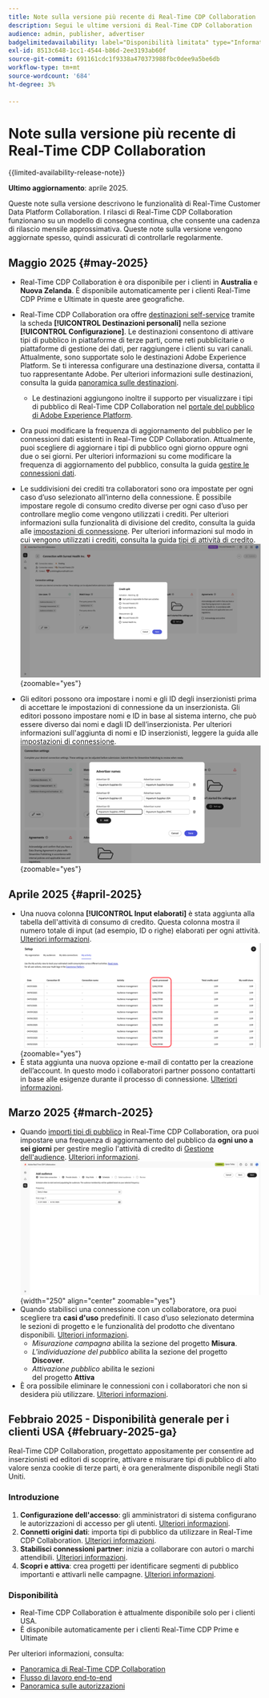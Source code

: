 ```yaml
---
title: Note sulla versione più recente di Real-Time CDP Collaboration
description: Segui le ultime versioni di Real-Time CDP Collaboration
audience: admin, publisher, advertiser
badgelimitedavailability: label="Disponibilità limitata" type="Informative" url="https://helpx.adobe.com/legal/product-descriptions/real-time-customer-data-platform-collaboration.html newtab=true"
exl-id: 8513c648-1cc1-4544-b86d-2ee3193ab60f
source-git-commit: 691161cdc1f9338a470373988fbc0dee9a5be6db
workflow-type: tm+mt
source-wordcount: '684'
ht-degree: 3%

---
```


# Note sulla versione più recente di Real-Time CDP Collaboration

{{limited-availability-release-note}}

**Ultimo aggiornamento**: aprile 2025.

Queste note sulla versione descrivono le funzionalità di Real-Time Customer Data Platform Collaboration. I rilasci di Real-Time CDP Collaboration funzionano su un modello di consegna continua, che consente una cadenza di rilascio mensile approssimativa. Queste note sulla versione vengono aggiornate spesso, quindi assicurati di controllarle regolarmente.

## Maggio 2025 {#may-2025}

* Real-Time CDP Collaboration è ora disponibile per i clienti in **Australia** e **Nuova Zelanda**. È disponibile automaticamente per i clienti Real-Time CDP Prime e Ultimate in queste aree geografiche.
* Real-Time CDP Collaboration ora offre [destinazioni self-service](../setup/manage-destinations.md) tramite la scheda **[!UICONTROL Destinazioni personali]** nella sezione **[!UICONTROL Configurazione]**. Le destinazioni consentono di attivare tipi di pubblico in piattaforme di terze parti, come reti pubblicitarie o piattaforme di gestione dei dati, per raggiungere i clienti su vari canali. Attualmente, sono supportate solo le destinazioni Adobe Experience Platform. Se ti interessa configurare una destinazione diversa, contatta il tuo rappresentante Adobe. Per ulteriori informazioni sulle destinazioni, consulta la guida [panoramica sulle destinazioni](../destinations/overview.md).

   * Le destinazioni aggiungono inoltre il supporto per visualizzare i tipi di pubblico di Real-Time CDP Collaboration nel [portale del pubblico di Adobe Experience Platform](https://experienceleague.adobe.com/en/docs/experience-platform/segmentation/ui/audience-portal.md#manage-audiences.).

* Ora puoi modificare la frequenza di aggiornamento del pubblico per le connessioni dati esistenti in Real-Time CDP Collaboration. Attualmente, puoi scegliere di aggiornare i tipi di pubblico ogni giorno oppure ogni due o sei giorni. Per ulteriori informazioni su come modificare la frequenza di aggiornamento del pubblico, consulta la guida [gestire le connessioni dati](../setup/manage-data-connection.md#scheduling).
* Le suddivisioni dei crediti tra collaboratori sono ora impostate per ogni caso d’uso selezionato all’interno della connessione. È possibile impostare regole di consumo credito diverse per ogni caso d’uso per controllare meglio come vengono utilizzati i crediti. Per ulteriori informazioni sulla funzionalità di divisione del credito, consulta la guida alle [impostazioni di connessione](../connect/establishing-connections.md#connection-settings). Per ulteriori informazioni sul modo in cui vengono utilizzati i crediti, consulta la guida [tipi di attività di credito](../setup/my-activity.md#types-of-activities). <br> ![Schermata delle impostazioni di connessione che mostra la funzionalità di divisione del credito.](/help/assets/release-notes/2025/credit-split.png){zoomable="yes"}
* Gli editori possono ora impostare i nomi e gli ID degli inserzionisti prima di accettare le impostazioni di connessione da un inserzionista. Gli editori possono impostare nomi e ID in base al sistema interno, che può essere diverso dai nomi e dagli ID dell’inserzionista. Per ulteriori informazioni sull&#39;aggiunta di nomi e ID inserzionisti, leggere la guida alle [impostazioni di connessione](../connect/establishing-connections.md#connection-settings.md). <br> ![Schermata delle impostazioni di connessione che mostra i nomi e gli ID degli inserzionisti dell&#39;impostazione del server di pubblicazione.](/help/assets/release-notes/2025/add-advertiser-names-modal.png){zoomable="yes"}

## Aprile 2025 {#april-2025}

* Una nuova colonna **[!UICONTROL Input elaborati]** è stata aggiunta alla tabella dell&#39;attività di consumo di credito. Questa colonna mostra il numero totale di input (ad esempio, ID o righe) elaborati per ogni attività. [Ulteriori informazioni](/help/guide/setup/my-activity.md#inputs-processed). <br> ![Colonna elaborata degli input evidenziata nella visualizzazione Attività personale.](/help/assets/release-notes/2025/inputs-processed-column.png){zoomable="yes"}
* È stata aggiunta una nuova opzione e-mail di contatto per la creazione dell’account. In questo modo i collaboratori partner possono contattarti in base alle esigenze durante il processo di connessione. [Ulteriori informazioni](../setup/onboard-organization.md).

## Marzo 2025 {#march-2025}

* Quando [importi tipi di pubblico](/help/guide/setup/onboard-audiences.md) in Real-Time CDP Collaboration, ora puoi impostare una frequenza di aggiornamento del pubblico da **ogni uno a sei giorni** per gestire meglio l&#39;attività di credito di [Gestione dell&#39;audience](/help/guide/setup/my-activity.md#types-of-activities). [Ulteriori informazioni](/help/guide/setup/onboard-audiences.md#schedule). <br> ![Schermata di pianificazione che mostra intervalli di frequenza diversi per l&#39;aggiornamento dell&#39;iscrizione al pubblico.](/help/assets/setup/add-manage-audiences/audience-scheduling-frequency.png "Schermata di pianificazione che mostra intervalli di frequenza diversi per l&#39;aggiornamento dell&#39;iscrizione al pubblico."){width="250" align="center" zoomable="yes"}
* Quando stabilisci una connessione con un collaboratore, ora puoi scegliere tra **casi d&#39;uso** predefiniti. Il caso d’uso selezionato determina le sezioni di progetto e le funzionalità del prodotto che diventano disponibili. [Ulteriori informazioni](/help/guide/collaborate/manage-projects.md#project-use-cases).
   * *Misurazione campagna* abilita la sezione del progetto **Misura**.
   * *L&#39;individuazione del pubblico* abilita la sezione del progetto **Discover**.
   * *Attivazione pubblico* abilita le sezioni <br> del progetto **Attiva**
* È ora possibile eliminare le connessioni con i collaboratori che non si desidera più utilizzare. [Ulteriori informazioni](/help/guide/connect/establishing-connections.md#delete-connections).


## Febbraio 2025 - Disponibilità generale per i clienti USA {#february-2025-ga}

Real-Time CDP Collaboration, progettato appositamente per consentire ad inserzionisti ed editori di scoprire, attivare e misurare tipi di pubblico di alto valore senza cookie di terze parti, è ora generalmente disponibile negli Stati Uniti.

### Introduzione

1. **Configurazione dell&#39;accesso**: gli amministratori di sistema configurano le autorizzazioni di accesso per gli utenti. [Ulteriori informazioni](/help/guide/permissions/manage-user-access.md#RTCDP-collaboration-access).
2. **Connetti origini dati**: importa tipi di pubblico da utilizzare in Real-Time CDP Collaboration. [Ulteriori informazioni](/help/guide/setup/onboard-audiences.md).
3. **Stabilisci connessioni partner**: inizia a collaborare con autori o marchi attendibili. [Ulteriori informazioni](/help/guide/connect/establishing-connections.md).
4. **Scopri e attiva**: crea progetti per identificare segmenti di pubblico importanti e attivarli nelle campagne. [Ulteriori informazioni](/help/guide/collaborate/manage-projects.md).

### Disponibilità

* Real-Time CDP Collaboration è attualmente disponibile solo per i clienti USA.
* È disponibile automaticamente per i clienti Real-Time CDP Prime e Ultimate

Per ulteriori informazioni, consulta:

* [Panoramica di Real-Time CDP Collaboration](/help/guide/home.md)
* [Flusso di lavoro end-to-end](/help/guide/end-to-end-workflow.md)
* [Panoramica sulle autorizzazioni](/help/guide/permissions/overview.md)
